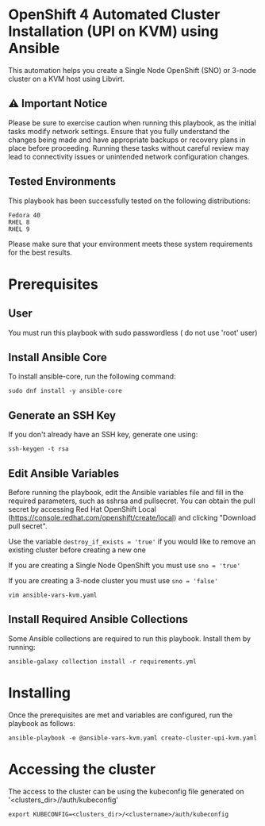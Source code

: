 # OpenShift 4 Automated Cluster Installation (UPI on KVM) using Ansible

This automation helps you create a Single Node OpenShift (SNO) or 3-node cluster on a KVM host using Libvirt.

## ⚠️ Important Notice

Please be sure to exercise caution when running this playbook, as the initial tasks modify network settings. Ensure that you fully understand the changes being made and have appropriate backups or recovery plans in place before proceeding. Running these tasks without careful review may lead to connectivity issues or unintended network configuration changes.

## Tested Environments

This playbook has been successfully tested on the following distributions:

    Fedora 40
    RHEL 8
    RHEL 9

Please make sure that your environment meets these system requirements for the best results.

# Prerequisites

## User

You must run this playbook with sudo passwordless ( do not use 'root' user)

## Install Ansible Core

To install ansible-core, run the following command:

```
sudo dnf install -y ansible-core
```


## Generate an SSH Key

If you don't already have an SSH key, generate one using:

```
ssh-keygen -t rsa
```

## Edit Ansible Variables

Before running the playbook, edit the Ansible variables file and fill in the required parameters, such as sshrsa and pullsecret. You can obtain the pull secret by accessing Red Hat OpenShift Local (https://console.redhat.com/openshift/create/local) and clicking "Download pull secret".

Use the variable `destroy_if_exists = 'true'` if you would like to remove an existing cluster before creating a new one

If you are creating a Single Node OpenShift you must use `sno = 'true'`

If you are creating a 3-node cluster you must use `sno = 'false'`

```
vim ansible-vars-kvm.yaml
```

## Install Required Ansible Collections

Some Ansible collections are required to run this playbook. Install them by running:

```
ansible-galaxy collection install -r requirements.yml
```

# Installing

Once the prerequisites are met and variables are configured, run the playbook as follows:

```
ansible-playbook -e @ansible-vars-kvm.yaml create-cluster-upi-kvm.yaml
```

# Accessing the cluster

The access to the cluster can be using the kubeconfig file generated on '<clusters_dir>/<clustername>/auth/kubeconfig'

```
export KUBECONFIG=<clusters_dir>/<clustername>/auth/kubeconfig
```


